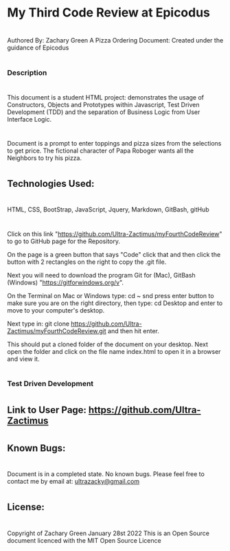 # My Third Code Review at Epicodus
#
Authored By: Zachary Green
A Pizza Ordering Document: Created under the guidance of Epicodus
#
#
### Description
#
This document is a student HTML project: demonstrates the usage of Constructors, Objects and Prototypes within Javascript, Test Driven Development (TDD) and the separation of Business Logic from User Interface Logic.
#
Document is a prompt to enter toppings and pizza sizes from the selections to get price. The fictional character of Papa Roboger wants all the Neighbors to try his pizza.
#

## Technologies Used: 
#
HTML, CSS, BootStrap, JavaScript, Jquery, Markdown, GitBash, gitHub
#

Click on this link 
"https://github.com/Ultra-Zactimus/myFourthCodeReview"
to go to GitHub page for the Repository.

 On the page is a green button that says "Code" click that and then click the button with 2 rectangles on the right to copy the .git file. 
 
 Next you will need to download the program Git for (Mac), GitBash (Windows) "https://gitforwindows.org/v". 
 
 On the Terminal on Mac or Windows type: cd ~  snd press enter button to make sure you are on the right directory, then type: cd Desktop and enter to move to your computer's desktop. 
 
 Next type in: git clone https://github.com/Ultra-Zactimus/myFourthCodeReview.git and then hit enter. 
 
 This should put a cloned folder of the document on your desktop. Next open the folder and click on the file name index.html to open it in a browser and view it.
#

### Test Driven Development
#



#

## Link to User Page: https://github.com/Ultra-Zactimus
#

## Known Bugs:
#
Document is in a completed state.
No known bugs.
Please feel free to contact me by email at: ultrazacky@gmail.com
#
## License:
#
Copyright of Zachary Green
January 28st 2022
This is an Open Source document licenced with the MIT Open Source Licence